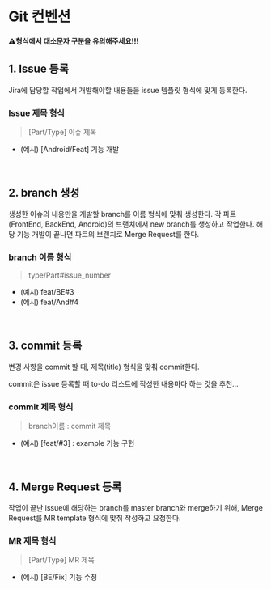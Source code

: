 # Git 컨벤션
 #### ⚠️형식에서 대소문자 구분을 유의해주세요!!!
## 1. Issue 등록
Jira에 담당할 작업에서 개발해야할 내용들을 issue 템플릿 형식에 맞게 등록한다.
### Issue 제목 형식
> [Part/Type] 이슈 제목
- (예시) [Android/Feat] 기능 개발

<br>

## 2. branch 생성
생성한 이슈의 내용만을 개발할 branch를 이름 형식에 맞춰 생성한다.
각 파트(FrontEnd, BackEnd, Android)의 브랜치에서 new branch를 생성하고 작업한다.
해당 기능 개발이 끝나면 파트의 브랜치로 Merge Request를 한다.
### branch 이름 형식
> type/Part#issue_number

- (예시) feat/BE#3
- (예시) feat/And#4

<br>

## 3. commit 등록
변경 사항을 commit 할 때, 제목(title) 형식을 맞춰 commit한다.

commit은 issue 등록할 때 to-do 리스트에 작성한 내용마다 하는 것을 추천...
### commit 제목 형식
> branch이름 : commit 제목

- (예시) [feat/#3] : example 기능 구현

<br>

## 4. Merge Request 등록
작업이 끝난 issue에 해당하는 branch를 master branch와 merge하기 위해, Merge Request를 MR template 형식에 맞춰 작성하고 요청한다.
### MR 제목 형식
> [Part/Type] MR 제목

- (예시) [BE/Fix] 기능 수정